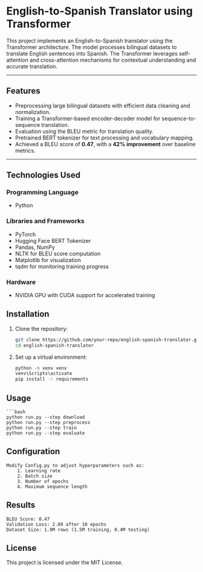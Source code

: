 # English-to-Spanish Translator using Transformer

This project implements an English-to-Spanish translator using the Transformer architecture. The model processes bilingual datasets to translate English sentences into Spanish. The Transformer leverages self-attention and cross-attention mechanisms for contextual understanding and accurate translation.

---

## Features
- Preprocessing large bilingual datasets with efficient data cleaning and normalization.
- Training a Transformer-based encoder-decoder model for sequence-to-sequence translation.
- Evaluation using the BLEU metric for translation quality.
- Pretrained BERT tokenizer for text processing and vocabulary mapping.
- Achieved a BLEU score of **0.47**, with a **42% improvement** over baseline metrics.

---

## Technologies Used
### **Programming Language**
- Python

### **Libraries and Frameworks**
- PyTorch
- Hugging Face BERT Tokenizer
- Pandas, NumPy
- NLTK for BLEU score computation
- Matplotlib for visualization
- tqdm for monitoring training progress

### **Hardware**
- NVIDIA GPU with CUDA support for accelerated training

## Installation
1. Clone the repository:
   ```bash
   git clone https://github.com/your-repo/english-spanish-translator.git
   cd english-spanish-translator

2. Set up a virtual environment:
    ```bash
    python -m venv venv
    venv\Scripts\activate 
    pip install -r requirements

## Usage
    ```bash
    python run.py --step download       
    python run.py --step preprocess     
    python run.py --step train          
    python run.py --step evaluate       

## Configuration
    Modify Config.py to adjust hyperparameters such as:
        1. Learning rate
        2. Batch size
        3. Number of epochs
        4. Maximum sequence length 

## Results
    BLEU Score: 0.47
    Validation Loss: 2.09 after 10 epochs
    Dataset Size: 1.9M rows (1.5M training, 0.4M testing)
    
## License
This project is licensed under the MIT License.